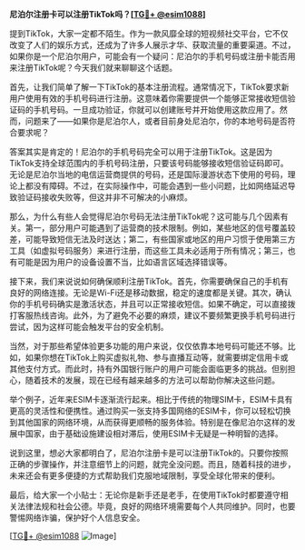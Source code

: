 **尼泊尔注册卡可以注册TikTok吗？[[TG💪+ @esim1088](https://t.me/s/esim1088)]**

提到TikTok，大家一定都不陌生。作为一款风靡全球的短视频社交平台，它不仅改变了人们的娱乐方式，还成为了许多人展示才华、获取流量的重要渠道。不过，如果你是一个尼泊尔用户，可能会有一个疑问：尼泊尔的手机号码或注册卡能否用来注册TikTok呢？今天我们就来聊聊这个话题。

首先，让我们简单了解一下TikTok的基本注册流程。通常情况下，TikTok要求新用户使用有效的手机号码进行注册。这意味着你需要提供一个能够正常接收短信验证码的手机号码。一旦成功验证，你就可以创建账号并开始使用这款应用了。然而，问题来了——如果你是尼泊尔人，或者目前身处尼泊尔，你的本地号码是否符合要求呢？

答案其实是肯定的！尼泊尔的手机号码完全可以用于注册TikTok。这是因为TikTok支持全球范围内的手机号码注册，只要该号码能够接收短信验证码即可。无论是尼泊尔当地的电信运营商提供的号码，还是国际漫游状态下使用的号码，理论上都没有障碍。不过，在实际操作中，可能会遇到一些小问题，比如网络延迟导致验证码接收失败等，但这并非不可解决的小麻烦。

那么，为什么有些人会觉得尼泊尔号码无法注册TikTok呢？这可能与几个因素有关。第一，部分用户可能遇到了运营商的技术限制。例如，某些地区的信号覆盖较差，可能导致短信无法及时送达；第二，有些国家或地区的用户习惯于使用第三方工具（如虚拟号码服务）来进行注册，而这些工具未必适用于所有情况；第三，也有可能是因为用户的设备设置不当，比如语言区域选择错误等。

接下来，我们来说说如何确保顺利注册TikTok。首先，你需要确保自己的手机有良好的网络连接。无论是Wi-Fi还是移动数据，稳定的速度都是关键。其次，确认你的手机号码确实是激活状态，并且可以正常接收短信。如果不确定，可以直接拨打客服热线咨询。此外，为了避免不必要的麻烦，建议不要频繁更换手机号码进行尝试，因为这样可能会触发平台的安全机制。

当然，对于那些希望体验更多功能的用户来说，仅仅依靠本地号码可能还不够。比如，如果你想在TikTok上购买虚拟礼物、参与直播互动等，就需要绑定信用卡或其他支付方式。而此时，持有外国银行账户的用户可能会面临更多的挑战。但别担心，随着技术的发展，现在已经有越来越多的方法可以帮助你解决这些问题。

举个例子，近年来ESIM卡逐渐流行起来。相比于传统的物理SIM卡，ESIM卡具有更高的灵活性和便携性。通过购买一张支持多国网络的ESIM卡，你可以轻松切换到其他国家的网络环境，从而获得更顺畅的服务体验。特别是在像尼泊尔这样的发展中国家，由于基础设施建设相对滞后，使用ESIM卡无疑是一种明智的选择。

说到这里，想必大家都明白了，尼泊尔注册卡是可以注册TikTok的。只要你按照正确的步骤操作，并注意细节上的问题，就完全没问题。而且，随着科技的进步，未来还会有更多便捷的方式帮助我们克服地域限制，享受全球化带来的便利。

最后，给大家一个小贴士：无论你是新手还是老手，在使用TikTok时都要遵守相关法律法规和社会公德。毕竟，良好的网络环境需要每个人共同维护。同时，也要警惕网络诈骗，保护好个人信息安全。

[[TG💪+ @esim1088](https://t.me/s/esim1088) ![Image](https://i.postimg.cc/4NQfJmqS/Snipaste-2025-05-13-00-14-12.png)]